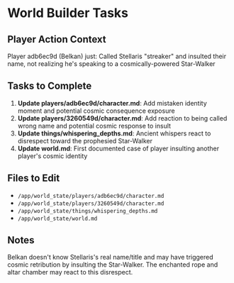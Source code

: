 # World Builder Tasks

## Player Action Context
Player adb6ec9d (Belkan) just: Called Stellaris "streaker" and insulted their name, not realizing he's speaking to a cosmically-powered Star-Walker

## Tasks to Complete
1. **Update players/adb6ec9d/character.md**: Add mistaken identity moment and potential cosmic consequence exposure
2. **Update players/3260549d/character.md**: Add reaction to being called wrong name and potential cosmic response to insult
3. **Update things/whispering_depths.md**: Ancient whispers react to disrespect toward the prophesied Star-Walker
4. **Update world.md**: First documented case of player insulting another player's cosmic identity

## Files to Edit
- `/app/world_state/players/adb6ec9d/character.md`
- `/app/world_state/players/3260549d/character.md`
- `/app/world_state/things/whispering_depths.md`
- `/app/world_state/world.md`

## Notes
Belkan doesn't know Stellaris's real name/title and may have triggered cosmic retribution by insulting the Star-Walker. The enchanted rope and altar chamber may react to this disrespect.